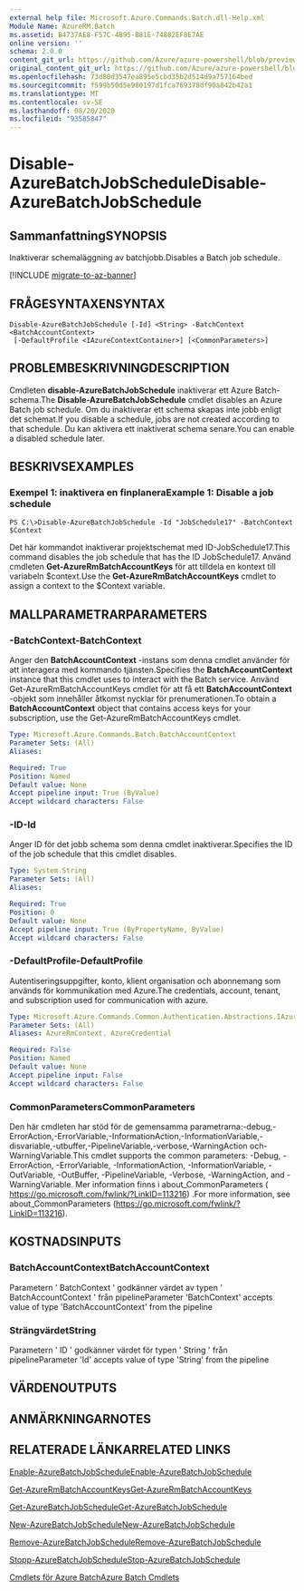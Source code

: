 ```yaml
---
external help file: Microsoft.Azure.Commands.Batch.dll-Help.xml
Module Name: AzureRM.Batch
ms.assetid: B4737AE8-F57C-4B95-B81E-74802EF8E7AE
online version: ''
schema: 2.0.0
content_git_url: https://github.com/Azure/azure-powershell/blob/preview/src/ResourceManager/AzureBatch/Commands.Batch/help/Disable-AzureBatchJobSchedule.md
original_content_git_url: https://github.com/Azure/azure-powershell/blob/preview/src/ResourceManager/AzureBatch/Commands.Batch/help/Disable-AzureBatchJobSchedule.md
ms.openlocfilehash: 73d80d3547ea895e5cbd35b2d514d9a757164bed
ms.sourcegitcommit: f599b50d5e980197d1fca769378df90a842b42a1
ms.translationtype: MT
ms.contentlocale: sv-SE
ms.lasthandoff: 08/20/2020
ms.locfileid: "93585847"
---
```

# <span data-ttu-id="8d27d-101">Disable-AzureBatchJobSchedule</span><span class="sxs-lookup"><span data-stu-id="8d27d-101">Disable-AzureBatchJobSchedule</span></span>

## <span data-ttu-id="8d27d-102">Sammanfattning</span><span class="sxs-lookup"><span data-stu-id="8d27d-102">SYNOPSIS</span></span>
<span data-ttu-id="8d27d-103">Inaktiverar schemaläggning av batchjobb.</span><span class="sxs-lookup"><span data-stu-id="8d27d-103">Disables a Batch job schedule.</span></span>

[!INCLUDE [migrate-to-az-banner](../../includes/migrate-to-az-banner.md)]

## <span data-ttu-id="8d27d-104">FRÅGESYNTAXEN</span><span class="sxs-lookup"><span data-stu-id="8d27d-104">SYNTAX</span></span>

```
Disable-AzureBatchJobSchedule [-Id] <String> -BatchContext <BatchAccountContext>
 [-DefaultProfile <IAzureContextContainer>] [<CommonParameters>]
```

## <span data-ttu-id="8d27d-105">PROBLEMBESKRIVNING</span><span class="sxs-lookup"><span data-stu-id="8d27d-105">DESCRIPTION</span></span>
<span data-ttu-id="8d27d-106">Cmdleten **disable-AzureBatchJobSchedule** inaktiverar ett Azure Batch-schema.</span><span class="sxs-lookup"><span data-stu-id="8d27d-106">The **Disable-AzureBatchJobSchedule** cmdlet disables an Azure Batch job schedule.</span></span>
<span data-ttu-id="8d27d-107">Om du inaktiverar ett schema skapas inte jobb enligt det schemat.</span><span class="sxs-lookup"><span data-stu-id="8d27d-107">If you disable a schedule, jobs are not created according to that schedule.</span></span>
<span data-ttu-id="8d27d-108">Du kan aktivera ett inaktiverat schema senare.</span><span class="sxs-lookup"><span data-stu-id="8d27d-108">You can enable a disabled schedule later.</span></span>

## <span data-ttu-id="8d27d-109">BESKRIVS</span><span class="sxs-lookup"><span data-stu-id="8d27d-109">EXAMPLES</span></span>

### <span data-ttu-id="8d27d-110">Exempel 1: inaktivera en finplanera</span><span class="sxs-lookup"><span data-stu-id="8d27d-110">Example 1: Disable a job schedule</span></span>
```
PS C:\>Disable-AzureBatchJobSchedule -Id "JobSchedule17" -BatchContext $Context
```

<span data-ttu-id="8d27d-111">Det här kommandot inaktiverar projektschemat med ID-JobSchedule17.</span><span class="sxs-lookup"><span data-stu-id="8d27d-111">This command disables the job schedule that has the ID JobSchedule17.</span></span>
<span data-ttu-id="8d27d-112">Använd cmdleten **Get-AzureRmBatchAccountKeys** för att tilldela en kontext till variabeln $context.</span><span class="sxs-lookup"><span data-stu-id="8d27d-112">Use the **Get-AzureRmBatchAccountKeys** cmdlet to assign a context to the $Context variable.</span></span>

## <span data-ttu-id="8d27d-113">MALLPARAMETRAR</span><span class="sxs-lookup"><span data-stu-id="8d27d-113">PARAMETERS</span></span>

### <span data-ttu-id="8d27d-114">-BatchContext</span><span class="sxs-lookup"><span data-stu-id="8d27d-114">-BatchContext</span></span>
<span data-ttu-id="8d27d-115">Anger den **BatchAccountContext** -instans som denna cmdlet använder för att interagera med kommando tjänsten.</span><span class="sxs-lookup"><span data-stu-id="8d27d-115">Specifies the **BatchAccountContext** instance that this cmdlet uses to interact with the Batch service.</span></span>
<span data-ttu-id="8d27d-116">Använd Get-AzureRmBatchAccountKeys cmdlet för att få ett **BatchAccountContext** -objekt som innehåller åtkomst nycklar för prenumerationen.</span><span class="sxs-lookup"><span data-stu-id="8d27d-116">To obtain a **BatchAccountContext** object that contains access keys for your subscription, use the Get-AzureRmBatchAccountKeys cmdlet.</span></span>

```yaml
Type: Microsoft.Azure.Commands.Batch.BatchAccountContext
Parameter Sets: (All)
Aliases: 

Required: True
Position: Named
Default value: None
Accept pipeline input: True (ByValue)
Accept wildcard characters: False
```

### <span data-ttu-id="8d27d-117">-ID</span><span class="sxs-lookup"><span data-stu-id="8d27d-117">-Id</span></span>
<span data-ttu-id="8d27d-118">Anger ID för det jobb schema som denna cmdlet inaktiverar.</span><span class="sxs-lookup"><span data-stu-id="8d27d-118">Specifies the ID of the job schedule that this cmdlet disables.</span></span>

```yaml
Type: System.String
Parameter Sets: (All)
Aliases: 

Required: True
Position: 0
Default value: None
Accept pipeline input: True (ByPropertyName, ByValue)
Accept wildcard characters: False
```

### <span data-ttu-id="8d27d-119">-DefaultProfile</span><span class="sxs-lookup"><span data-stu-id="8d27d-119">-DefaultProfile</span></span>
<span data-ttu-id="8d27d-120">Autentiseringsuppgifter, konto, klient organisation och abonnemang som används för kommunikation med Azure.</span><span class="sxs-lookup"><span data-stu-id="8d27d-120">The credentials, account, tenant, and subscription used for communication with azure.</span></span>

```yaml
Type: Microsoft.Azure.Commands.Common.Authentication.Abstractions.IAzureContextContainer
Parameter Sets: (All)
Aliases: AzureRmContext, AzureCredential

Required: False
Position: Named
Default value: None
Accept pipeline input: False
Accept wildcard characters: False
```

### <span data-ttu-id="8d27d-121">CommonParameters</span><span class="sxs-lookup"><span data-stu-id="8d27d-121">CommonParameters</span></span>
<span data-ttu-id="8d27d-122">Den här cmdleten har stöd för de gemensamma parametrarna:-debug,-ErrorAction,-ErrorVariable,-InformationAction,-InformationVariable,-disvariable,-utbuffer,-PipelineVariable,-verbose,-WarningAction och-WarningVariable.</span><span class="sxs-lookup"><span data-stu-id="8d27d-122">This cmdlet supports the common parameters: -Debug, -ErrorAction, -ErrorVariable, -InformationAction, -InformationVariable, -OutVariable, -OutBuffer, -PipelineVariable, -Verbose, -WarningAction, and -WarningVariable.</span></span> <span data-ttu-id="8d27d-123">Mer information finns i about_CommonParameters ( https://go.microsoft.com/fwlink/?LinkID=113216) .</span><span class="sxs-lookup"><span data-stu-id="8d27d-123">For more information, see about_CommonParameters (https://go.microsoft.com/fwlink/?LinkID=113216).</span></span>

## <span data-ttu-id="8d27d-124">KOSTNADS</span><span class="sxs-lookup"><span data-stu-id="8d27d-124">INPUTS</span></span>

### <span data-ttu-id="8d27d-125">BatchAccountContext</span><span class="sxs-lookup"><span data-stu-id="8d27d-125">BatchAccountContext</span></span>
<span data-ttu-id="8d27d-126">Parametern ' BatchContext ' godkänner värdet av typen ' BatchAccountContext ' från pipeline</span><span class="sxs-lookup"><span data-stu-id="8d27d-126">Parameter 'BatchContext' accepts value of type 'BatchAccountContext' from the pipeline</span></span>

### <span data-ttu-id="8d27d-127">Strängvärdet</span><span class="sxs-lookup"><span data-stu-id="8d27d-127">String</span></span>
<span data-ttu-id="8d27d-128">Parametern ' ID ' godkänner värdet för typen ' String ' från pipeline</span><span class="sxs-lookup"><span data-stu-id="8d27d-128">Parameter 'Id' accepts value of type 'String' from the pipeline</span></span>

## <span data-ttu-id="8d27d-129">VÄRDEN</span><span class="sxs-lookup"><span data-stu-id="8d27d-129">OUTPUTS</span></span>

## <span data-ttu-id="8d27d-130">ANMÄRKNINGAR</span><span class="sxs-lookup"><span data-stu-id="8d27d-130">NOTES</span></span>

## <span data-ttu-id="8d27d-131">RELATERADE LÄNKAR</span><span class="sxs-lookup"><span data-stu-id="8d27d-131">RELATED LINKS</span></span>

[<span data-ttu-id="8d27d-132">Enable-AzureBatchJobSchedule</span><span class="sxs-lookup"><span data-stu-id="8d27d-132">Enable-AzureBatchJobSchedule</span></span>](./Enable-AzureBatchJobSchedule.md)

[<span data-ttu-id="8d27d-133">Get-AzureRmBatchAccountKeys</span><span class="sxs-lookup"><span data-stu-id="8d27d-133">Get-AzureRmBatchAccountKeys</span></span>](./Get-AzureRmBatchAccountKeys.md)

[<span data-ttu-id="8d27d-134">Get-AzureBatchJobSchedule</span><span class="sxs-lookup"><span data-stu-id="8d27d-134">Get-AzureBatchJobSchedule</span></span>](./Get-AzureBatchJobSchedule.md)

[<span data-ttu-id="8d27d-135">New-AzureBatchJobSchedule</span><span class="sxs-lookup"><span data-stu-id="8d27d-135">New-AzureBatchJobSchedule</span></span>](./New-AzureBatchJobSchedule.md)

[<span data-ttu-id="8d27d-136">Remove-AzureBatchJobSchedule</span><span class="sxs-lookup"><span data-stu-id="8d27d-136">Remove-AzureBatchJobSchedule</span></span>](./Remove-AzureBatchJobSchedule.md)

[<span data-ttu-id="8d27d-137">Stopp-AzureBatchJobSchedule</span><span class="sxs-lookup"><span data-stu-id="8d27d-137">Stop-AzureBatchJobSchedule</span></span>](./Stop-AzureBatchJobSchedule.md)

[<span data-ttu-id="8d27d-138">Cmdlets för Azure Batch</span><span class="sxs-lookup"><span data-stu-id="8d27d-138">Azure Batch Cmdlets</span></span>](./AzureRM.Batch.md)


